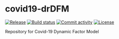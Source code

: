 # covid19-drDFM

[![Release](https://img.shields.io/github/v/release/jvivian/covid19-drDFM)](https://img.shields.io/github/v/release/jvivian/covid19-drDFM)
[![Build status](https://img.shields.io/github/actions/workflow/status/jvivian/covid19-drDFM/main.yml?branch=main)](https://github.com/jvivian/covid19-drDFM/actions/workflows/main.yml?query=branch%3Amain)
[![Commit activity](https://img.shields.io/github/commit-activity/m/jvivian/covid19-drDFM)](https://img.shields.io/github/commit-activity/m/jvivian/covid19-drDFM)
[![License](https://img.shields.io/github/license/jvivian/covid19-drDFM)](https://img.shields.io/github/license/jvivian/covid19-drDFM)

Repository for Covid-19 Dynamic Factor Model
